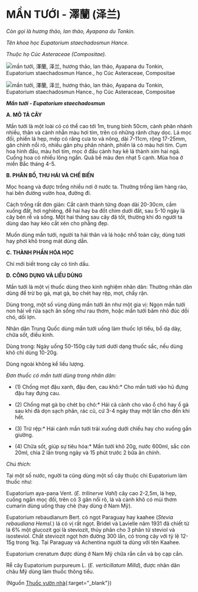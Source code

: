 # MẦN TƯỚI - 澤蘭 (泽兰)

*Còn gọi là hương thảo, lan thảo, Ayapana du Tonkin.*

*Tên khoa học Eupatorium staechadosmun Hance.*

*Thuộc họ Cúc Asteraceae (Compositae).*

![mần tưới, 澤蘭, 泽兰, hương thảo, lan thảo, Ayapana du Tonkin, Eupatorium staechadosmun Hance., họ Cúc Asteraceae, Compositae](/imgs/caythuoc/dtl/man-tuoi.jpg)

![mần tưới, 澤蘭, 泽兰, hương thảo, lan thảo, Ayapana du Tonkin, Eupatorium staechadosmun Hance., họ Cúc Asteraceae, Compositae](/imgs/caythuoc/dtl/man-tuoi-2.jpg)

***Mần tưới - Eupatorium staechadosmun***

**A. MÔ TẢ CÂY**

Mần tưới là một loài cỏ có thể cao tới 1m, trung bình 50cm, cành phân nhánh nhiều, thân và cành nhẵn màu hơi tím, trên có những rãnh chạy dọc. Lá mọc đối, phiến lá hẹp, mép có răng cưa to và nông, dài 7-11cm, rộng 17-25mm, gân chính nổi rõ, nhiều gân phụ phân nhánh, phiến lá có màu hơi tím. Cụm hoa hình đầu, màu hơi tím, mọc ở đầu cành hay kẽ lá thành xim hai ngả. Cuống hoa có nhiều lông ngắn. Quả bế màu đen nhạt 5 cạnh. Mùa hoa ở miền Bắc tháng 4-5.

**B. PHÂN BỐ, THU HÁI VÀ CHẾ BIẾN**

Mọc hoang và được trồng nhiều nơi ở nước ta. Thường trồng làm hàng rào, hai bên đường vườn hoa, đường đi.

Cách trồng rất đơn giản: Cắt cành thành từng đoạn dài 20-30cm, cắm xuống đất, hơi nghiêng, để hai hay ba đốt chìm dưới đất, sau 5-10 ngày là cây bén rễ và sống. Một hai tháng sau cây đã tốt, thường khi đó người ta dùng dao hay kéo cắt xén cho phẳng đẹp.

Muốn dùng mần tưới, người ta hái thân và lá hoặc nhổ toàn cây, dùng tươi hay phơi khô trong mát dùng dần.

**C. THÀNH PHẦN HÓA HỌC**

Chỉ mới biết trong cây có tinh dầu.

**D. CÔNG DỤNG VÀ LIỀU DÙNG**

Mần tưới là một vị thuốc dùng theo kinh nghiệm nhân dân: Thường nhân dân dùng để trừ bọ gà, mạt gà, bọ chét hay rệp, mọt, chấy rận.

Dùng trong, một số vùng dùng mần tưới ăn như một gia vị: Ngọn mần tưới non hái về rửa sạch ăn sống như rau thơm, hoặc mần tưới băm nhỏ đúc dồi chó, dồi lợn.

Nhân dân Trung Quốc dùng mần tưới uống làm thuốc lợi tiểu, bổ dạ dày, chữa sốt, điều kinh.

Dùng trong: Ngày uống 50-150g cây tươi dưới dạng thuốc sắc, nếu dùng khô chỉ dùng 10-20g.

Dùng ngoài không kể liều lượng.

*Đơn thuốc có mần tưới dùng trong nhân dân:*

* (1) Chống mọt đậu xanh, đậu đen, cau khô:* Cho mần tưới vào hũ đựng đậu hay đựng cau.

* (2) Chống mạt gà bọ chét bọ chó:* Hái cả cành cho vào ổ chó hay ổ gà sau khi đã dọn sạch phân, rác cũ, cứ 3-4 ngày thay một lần cho đến khi hết.

* (3) Trừ rệp:* Hái cành mần tưới trải xuống dưới chiếu hay cho xuống gần giường.

* (4) Chữa sốt, giúp sự tiêu hóa:* Mần tưới khô 20g, nước 600ml, sắc còn 20ml, chia 2 lần trong ngày và 15 phút trước 2 bữa ăn chính.

*Chú thích:*

Tại một số nước, người ta cũng dùng một số cây thuộc chi Eupatorium làm thuốc như:

Eupatorium aya-pana Vent. (*E. trilinerve Vahl*) cây cao 2-2,5m, lá hẹp, cuống ngắn mọc đối, trên có 3 gân nổi rõ, lá và cành khô có mùi thơm cumarin dùng uống thay chè (hay dùng ở Nam Mỹ).

Eupatorium rebaudianum Bert. cỏ ngọt Paraguay hay kaahee (*Stevia rebaudiana Hemsl.*) lá có vị rất ngọt. Bridel và Lavielle năm 1931 đã chiết từ lá 6% một glucozit gọi là steviozit, thủy phân cho 3 phân tử steviol và isosteviol. Chất steviozit ngọt hơn đường 300 lần, có trong cây với tỷ lệ 12-15g trong 1kg. Tại Paraguay và Achentina người ta dùng với tên Kaahee.

Eupatorium crenatum được dùng ở Nam Mỹ chữa rắn cắn và bọ cạp cắn.

Rễ cây Eupatorium purpureum L. (*E. verticillatum Milld*), được nhân dân châu Mỹ dùng làm thuốc thông tiểu.


(Nguồn [Thuốc vườn nhà](http://thuocvuonnha.com){:target="_blank"})